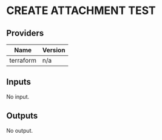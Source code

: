 # CREATE ATTACHMENT TEST


<!-- BEGIN TFDOCS -->
## Providers

| Name | Version |
|------|---------|
| terraform | n/a |

## Inputs

No input.

## Outputs

No output.

<!-- END TFDOCS -->
